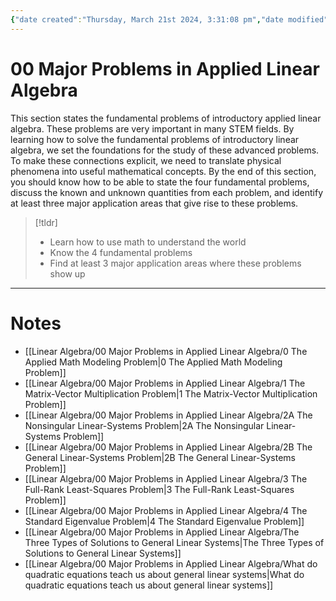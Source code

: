 ```yaml
---
{"date created":"Thursday, March 21st 2024, 3:31:08 pm","date modified":"Wednesday, May 15th 2024, 2:05:01 pm","tags":["MOC"],"links":null,"playlist":"https://www.youtube.com/playlist?list=PLSt7rwoPGTy10qdPeuqzC-qn5zeHCYoSf","project status":"Done","time estimate":"4h","completion time":"3h 35m","difficulty":1,"dg-publish":true,"permalink":"/linear-algebra/00-major-problems-in-applied-linear-algebra/00-major-problems-in-applied-linear-algebra/","dgPassFrontmatter":true}
---
```


# 00 Major Problems in Applied Linear Algebra
This section states the fundamental problems of introductory applied linear algebra. These problems are very important in many STEM fields. By learning how to solve the fundamental problems of introductory linear algebra, we set the foundations for the study of these advanced problems. To make these connections explicit, we need to translate physical phenomena into useful mathematical concepts. By the end of this section, you should know how to be able to state the four fundamental problems, discuss the known and unknown quantities from each problem, and identify at least three major application areas that give rise to these problems.
> [!tldr] 
> - Learn how to use math to understand the world
> - Know the 4 fundamental problems
> - Find at least 3 major application areas where these problems show up

---
# Notes

- [[Linear Algebra/00 Major Problems in Applied Linear Algebra/0 The Applied Math Modeling Problem\|0 The Applied Math Modeling Problem]]
- [[Linear Algebra/00 Major Problems in Applied Linear Algebra/1 The Matrix-Vector Multiplication Problem\|1 The Matrix-Vector Multiplication Problem]]
- [[Linear Algebra/00 Major Problems in Applied Linear Algebra/2A The Nonsingular Linear-Systems Problem\|2A The Nonsingular Linear-Systems Problem]]
- [[Linear Algebra/00 Major Problems in Applied Linear Algebra/2B The General Linear-Systems Problem\|2B The General Linear-Systems Problem]]
- [[Linear Algebra/00 Major Problems in Applied Linear Algebra/3 The Full-Rank Least-Squares Problem\|3 The Full-Rank Least-Squares Problem]]
- [[Linear Algebra/00 Major Problems in Applied Linear Algebra/4 The Standard Eigenvalue Problem\|4 The Standard Eigenvalue Problem]]
- [[Linear Algebra/00 Major Problems in Applied Linear Algebra/The Three Types of Solutions to General Linear Systems\|The Three Types of Solutions to General Linear Systems]]
- [[Linear Algebra/00 Major Problems in Applied Linear Algebra/What do quadratic equations teach us about general linear systems\|What do quadratic equations teach us about general linear systems]]

